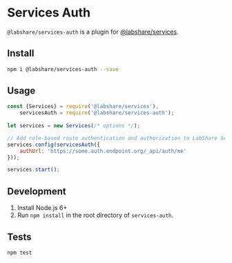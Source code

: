# Services Auth

`@labshare/services-auth` is a plugin for [@labshare/services](https://github.com/LabShare/services).

## Install

```sh
npm i @labshare/services-auth --save
```

## Usage

```js
const {Services} = require('@labshare/services'),
    servicesAuth = require('@labshare/services-auth');
    
let services = new Services(/* options */);

// Add role-based route authentication and authorization to LabShare Service routes and sockets
services.config(servicesAuth({
    authUrl: 'https://some.auth.endpoint.org/_api/auth/me'
}));

services.start();
```

## Development
1. Install Node.js 6+
2. Run `npm install` in the root directory of `services-auth`.

## Tests
`npm test`
